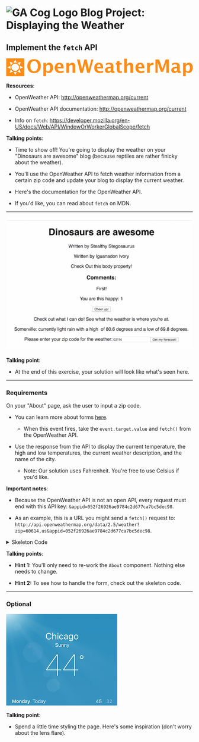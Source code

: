# ![GA Cog Logo](https://ga-dash.s3.amazonaws.com/production/assets/logo-9f88ae6c9c3871690e33280fcf557f33.png) Blog Project: Displaying the Weather

## Implement the `fetch` API

 ![logo](assets/open-weather-map-logo.png)

**Resources**:

- OpenWeather API: http://openweathermap.org/current

- OpenWeather API documentation: http://openweathermap.org/current

- Info on `fetch`: https://developer.mozilla.org/en-US/docs/Web/API/WindowOrWorkerGlobalScope/fetch

<aside class="notes">

**Talking points**:

- Time to show off! You're going to display the weather on your "Dinosaurs are awesome" blog (because reptiles are rather finicky about the weather).

- You'll use the OpenWeather API to fetch weather information from a certain zip code and update your blog to display the current weather.

- Here's the documentation for the OpenWeather API.

- If you'd like, you can read about `fetch` on MDN.

</aside>

---

![Solution for Project](assets/dino-blog-weather.png)

<aside class="notes">

**Talking point**:

- At the end of this exercise, your solution will look like what's seen here.

</aside>

---

### Requirements

On your "About" page, ask the user to input a zip code.

- You can learn more about forms [here](https://facebook.github.io/react/docs/forms.html).
  - When this event fires, take the `event.target.value` and `fetch()` from the OpenWeather API.

- Use the response from the API to display the current temperature, the high and low temperatures, the current weather description, and the name of the city.
  - Note: Our solution uses Fahrenheit. You're free to use Celsius if you'd like.

**Important notes**:

- Because the OpenWeather API is not an open API, every request must end with this API key:  `&appid=052f26926ae9784c2d677ca7bc5dec98`.

- As an example, this is a URL you might send a `fetch()` request to: `http://api.openweathermap.org/data/2.5/weather?zip=60614,us&appid=052f26926ae9784c2d677ca7bc5dec98`.

<details>
  <summary>Skeleton Code</summary>

  ```js
import React, { Component } from 'react';

class About extends Component {

  this.state = {
     // your required states here
  }

  handleChange = (event) => {
    this.setState({zipcode: event.target.value})
    console.log('Your zip code is' + this.state.zipcode)
  }

  handleSubmit = (event) => {
    // your fetch here
    // your state updates go under function(json)
  }

  render() {
    return (
      <div>
        <form onSubmit={this.handleSubmit}>
        <p>
          // display weather information here
        </p>
        <label>
          Please enter your zip code for the weather:
          <input type="text" onChange={this.handleChange} />
        </label>
        <input type="submit" value="Get my forecast!" />
      </form>
      </div>
    )
  }
}


export default About

```

</details>

<aside class="notes">

**Talking points**:

- **Hint 1:** You'll only need to re-work the `About` component. Nothing else needs to change.

- **Hint 2:** To see how to handle the form, check out the skeleton code.

</aside>

---

### Optional


<aside class="notes">

![alt](assets/weather.png)


**Talking point**:

- Spend a little time styling the page. Here's some inspiration (don't worry about the lens flare).
